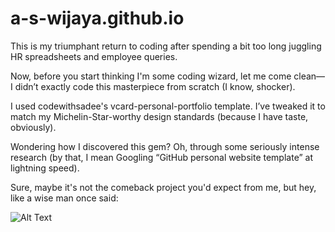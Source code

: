 # a-s-wijaya.github.io

This is my triumphant return to coding after spending a bit too long juggling HR spreadsheets and employee queries.

Now, before you start thinking I'm some coding wizard, let me come clean—I didn’t exactly code this masterpiece from scratch (I know, shocker).

I used codewithsadee's vcard-personal-portfolio template. I’ve tweaked it to match my Michelin-Star-worthy design standards (because I have taste, obviously).

Wondering how I discovered this gem? Oh, through some seriously intense research (by that, I mean Googling “GitHub personal website template” at lightning speed).

Sure, maybe it's not the comeback project you'd expect from me, but hey, like a wise man once said:

![Alt Text](https://i.imgflip.com/3gzjfj.jpg)
